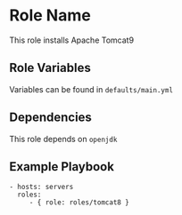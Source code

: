 Role Name
=========

This role installs Apache Tomcat9

Role Variables
--------------

Variables can be found in `defaults/main.yml`


Dependencies
------------

This role depends on `openjdk`


Example Playbook
----------------


    - hosts: servers
      roles:
         - { role: roles/tomcat8 }

